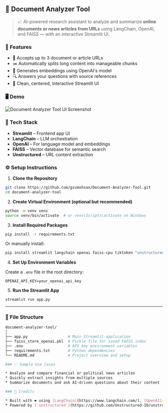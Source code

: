 ## 📄 Document Analyzer Tool

> 📈 AI-powered research assistant to analyze and summarize **online documents or news articles from URLs** using LangChain, OpenAI, and FAISS — with an interactive Streamlit UI.
### 🚀 Features
* 🔗 Accepts up to 3 document or article URLs
* ✂️ Automatically splits long content into manageable chunks
* 🧠 Generates embeddings using OpenAI's model
* 🔍 Answers your questions with source references
* 💬 Clean, centered, interactive Streamlit UI
### 🖥️ Demo

![Document Analyzer Tool UI Screenshot](screenshot.png)

### 🧩 Tech Stack

* **Streamlit** – Frontend app UI
* **LangChain** – LLM orchestration
* **OpenAI** – For language model and embeddings
* **FAISS** – Vector database for semantic search
* **Unstructured** – URL content extraction

### ⚙️ Setup Instructions

1. **Clone the Repository**

```bash
git clone https://github.com/gsvmohsan/Document-Analyzer-Tool.git
cd document-analyzer-tool
```

2. **Create Virtual Environment (optional but recommended)**

```bash
python -m venv venv
source venv/bin/activate  # or venv\Scripts\activate on Windows
```

3. **Install Required Packages**

```bash
pip install -r requirements.txt
```

Or manually install:

```bash
pip install streamlit langchain openai faiss-cpu tiktoken "unstructured[all-docs]" python-dotenv
```

4. **Set Up Environment Variables**

Create a `.env` file in the root directory:

```env
OPENAI_API_KEY=your_openai_api_key
```

5. **Run the Streamlit App**

```bash
streamlit run app.py
```

---

### 📁 File Structure

```bash
document-analyzer-tool/
│
├── app.py                  # Main Streamlit application
├── faiss_store_openai.pkl  # Pickle file for saved FAISS index
├── .env                    # API key environment variables
├── requirements.txt        # Python dependencies
└── README.md               # Project overview and setup

### ✅ Sample Use Cases

* Analyze and compare financial or political news articles
* Quickly extract insights from multiple sources
* Summarize documents and ask AI-driven questions about their content

### 🙌 Credits

* Built with ❤️ using [LangChain](https://www.langchain.com/), [OpenAI](https://openai.com/), and [Streamlit](https://streamlit.io/)
* Powered by [`unstructured`](https://github.com/Unstructured-IO/unstructured) for robust content extraction
